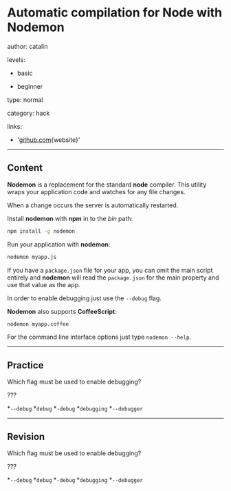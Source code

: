 # Automatic compilation for Node with **Nodemon** 
author: catalin

levels:

  - basic

  - beginner

type: normal

category: hack

links:

  - '[github.com](https://github.com/remy/nodemon){website}'

---
## Content

**Nodemon** is a replacement for the standard **node** compiler. This utility wraps your application code and watches for any file changes.

When a change occurs the server is automatically restarted.

Install **nodemon** with **npm** in to the *bin* path:
```bash
npm install -g nodemon

```
Run your application with **nodemon**:
```bash
nodemon myapp.js
```

If you have a `package.json` file for your app, you can omit the main script entirely and **nodemon** will read the `package.json` for the main property and use that value as the app.


In order to enable debugging just use the `--debug` flag.

**Nodemon** also supports **CoffeeScript**: 
```bash
nodemon myapp.coffee

```

For the command line interface options just type `nodemon --help`.

---
## Practice

Which flag must be used to enable debugging? 

???

*`--debug` 
*`debug` 
*`-debug` 
*`debugging` 
*`--debugger`

---
## Revision

Which flag must be used to enable debugging?

???

*`--debug` 
*`debug` 
*`-debug` 
*`debugging` 
*`--debugger`